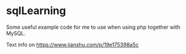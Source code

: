 # sqlLearning

Some useful example code for me to use when using php together with MySQL.

Text info on https://www.jianshu.com/p/19e175398a5c
